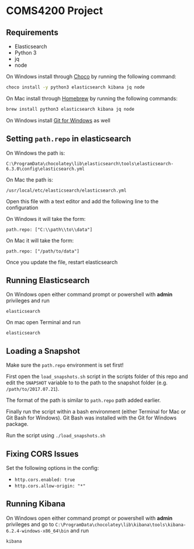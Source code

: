 # COMS4200 Project

## Requirements

- Elasticsearch
- Python 3
- jq
- node

On Windows install through [Choco](https://chocolatey.org/docs/installation) by
running the following command:

```bash
choco install -y python3 elasticsearch kibana jq node
```

On Mac install through [Homebrew](https://brew.sh/) by running the following
commands:

```bash
brew install python3 elasticsearch kibana jq node
```

On Windows install [Git for Windows](https://gitforwindows.org/) as well

## Setting `path.repo` in elasticsearch

On Windows the path is:
```
C:\ProgramData\chocolatey\lib\elasticsearch\tools\elasticsearch-6.3.0\config\elasticsearch.yml
```

On Mac the path is:
```
/usr/local/etc/elasticsearch/elasticsearch.yml
```

Open this file with a text editor and add the following line to the configuration

On Windows it will take the form:
```
path.repo: ["C:\\path\\to\\data"]
```

On Mac it will take the form:
```
path.repo: ["/path/to/data"]
```

Once you update the file, restart elasticsearch

## Running Elasticsearch

On Windows open either command prompt or powershell with **admin** privileges and run
```
elasticsearch
```

On mac open Terminal and run
```
elasticsearch
```

## Loading a Snapshot

Make sure the `path.repo` environment is set first!

First open the `load_snapshots.sh` script in the scripts folder of this repo and edit the
`SNAPSHOT` variable to to the path to the snapshot folder (e.g. `/path/to/2017.07.21`).

The format of the path is similar to `path.repo` path added earlier.

Finally run the script within a bash environment (either Terminal for Mac or Git Bash for Windows). Git Bash was installed with the Git for Windows package.

Run the script using `./load_snapshots.sh`

## Fixing CORS Issues

Set the following options in the config:
- `http.cors.enabled: true`
- `http.cors.allow-origin: "*"`

## Running Kibana
On Windows open either command prompt or powershell with **admin** privileges and go to 
`C:\ProgramData\chocolatey\lib\kibana\tools\kibana-6.2.4-windows-x86_64\bin` and run

```
kibana
```
